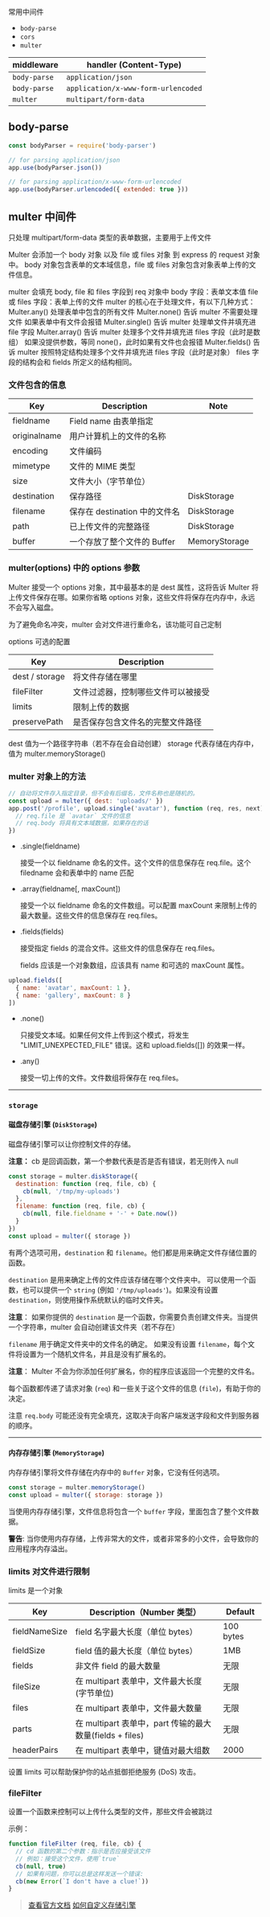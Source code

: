 
常用中间件

- `body-parse`
- `cors`
- `multer`

| middleware   | handler (Content-Type)              |
| ------------ | ----------------------------------- |
| `body-parse` | `application/json`                  |
| `body-parse` | `application/x-www-form-urlencoded` |
| `multer `    | `multipart/form-data`               |

## body-parse

```js
const bodyParser = require('body-parser')

// for parsing application/json
app.use(bodyParser.json())

// for parsing application/x-www-form-urlencoded
app.use(bodyParser.urlencoded({ extended: true }))
```

## multer 中间件

只处理 multipart/form-data 类型的表单数据，主要用于上传文件

Multer 会添加一个 body 对象 以及 file 或 files 对象 到 express 的 request 对象中。 body 对象包含表单的文本域信息，file 或 files 对象包含对象表单上传的文件信息。


multer 会填充 body, file 和 files 字段到 req 对象中
  body 字段：表单文本值
  file 或 files 字段：表单上传的文件
multer 的核心在于处理文件，有以下几种方式：
  Multer.any() 处理表单中包含的所有文件
  Multer.none() 告诉 multer 不需要处理文件
    如果表单中有文件会报错
  Multer.single() 告诉 multer 处理单文件并填充进 file 字段
  Multer.array() 告诉 multer 处理多个文件并填充进 files 字段（此时是数组）
    如果没提供参数，等同 none()，此时如果有文件也会报错
  Multer.fields() 告诉 multer 按照特定结构处理多个文件并填充进 files 字段（此时是对象）
    files 字段的结构会和 fields 所定义的结构相同。


### 文件包含的信息


| Key          | Description                    | Note          |
| ------------ | ------------------------------ | ------------- |
| fieldname    | Field name  由表单指定         |               |
| originalname | 用户计算机上的文件的名称       |               |
| encoding     | 文件编码                       |               |
| mimetype     | 文件的 MIME  类型              |               |
| size         | 文件大小（字节单位）           |               |
| destination  | 保存路径                       | DiskStorage   |
| filename     | 保存在  destination 中的文件名 | DiskStorage   |
| path         | 已上传文件的完整路径           | DiskStorage   |
| buffer       | 一个存放了整个文件的  Buffer   | MemoryStorage |



### multer(options) 中的 options 参数

Multer 接受一个 options 对象，其中最基本的是 dest 属性，这将告诉 Multer 将上传文件保存在哪。如果你省略 options 对象，这些文件将保存在内存中，永远不会写入磁盘。

为了避免命名冲突，multer 会对文件进行重命名，该功能可自己定制

options 可选的配置


| Key            | Description                        |
| -------------- | ---------------------------------- |
| dest / storage | 将文件存储在哪里                   |
| fileFilter     | 文件过滤器，控制哪些文件可以被接受 |
| limits         | 限制上传的数据                     |
| preservePath   | 是否保存包含文件名的完整文件路径   |



dest 值为一个路径字符串（若不存在会自动创建）
storage 代表存储在内存中，值为 multer.memoryStorage()

### multer 对象上的方法

```js
// 自动将文件存入指定目录，但不会有后缀名，文件名称也是随机的。
const upload = multer({ dest: 'uploads/' })
app.post('/profile', upload.single('avatar'), function (req, res, next) {
  // req.file 是 `avatar` 文件的信息
  // req.body 将具有文本域数据，如果存在的话
})

```

* .single(fieldname)

  接受一个以 fieldname 命名的文件。这个文件的信息保存在 req.file。这个 filedname 会和表单中的 name 匹配

* .array(fieldname[, maxCount])

  接受一个以 fieldname 命名的文件数组。可以配置 maxCount 来限制上传的最大数量。这些文件的信息保存在 req.files。

* .fields(fields)

  接受指定 fields 的混合文件。这些文件的信息保存在 req.files。

  fields 应该是一个对象数组，应该具有 name 和可选的 maxCount 属性。

```js
upload.fields([
  { name: 'avatar', maxCount: 1 },
  { name: 'gallery', maxCount: 8 }
])
```

* .none()

  只接受文本域。如果任何文件上传到这个模式，将发生 "LIMIT_UNEXPECTED_FILE" 错误。这和 upload.fields([]) 的效果一样。

* .any()

  接受一切上传的文件。文件数组将保存在 req.files。


-------------------------------------------------------------


### `storage`

#### 磁盘存储引擎 (`DiskStorage`)

磁盘存储引擎可以让你控制文件的存储。

**注意：** cb 是回调函数，第一个参数代表是否是否有错误，若无则传入 null

```javascript
const storage = multer.diskStorage({
  destination: function (req, file, cb) {
    cb(null, '/tmp/my-uploads')
  },
  filename: function (req, file, cb) {
    cb(null, file.fieldname + '-' + Date.now())
  }
})
const upload = multer({ storage })

```

有两个选项可用，`destination` 和 `filename`。他们都是用来确定文件存储位置的函数。

`destination` 是用来确定上传的文件应该存储在哪个文件夹中。
可以使用一个函数，也可以提供一个 `string` (例如 `'/tmp/uploads'`)。如果没有设置 `destination`，则使用操作系统默认的临时文件夹。

**注意**： 如果你提供的 `destination` 是一个函数，你需要负责创建文件夹。当提供一个字符串，multer 会自动创建该文件夹（若不存在）

`filename` 用于确定文件夹中的文件名的确定。
如果没有设置 `filename`，每个文件将设置为一个随机文件名，并且是没有扩展名的。

**注意**： Multer 不会为你添加任何扩展名，你的程序应该返回一个完整的文件名。

每个函数都传递了请求对象 (`req`) 和一些关于这个文件的信息 (`file`)，有助于你的决定。

注意 `req.body` 可能还没有完全填充，这取决于向客户端发送字段和文件到服务器的顺序。


------------------------

#### 内存存储引擎 (`MemoryStorage`)

内存存储引擎将文件存储在内存中的 `Buffer` 对象，它没有任何选项。

```javascript
const storage = multer.memoryStorage()
const upload = multer({ storage: storage })
```

当使用内存存储引擎，文件信息将包含一个 `buffer` 字段，里面包含了整个文件数据。

**警告**: 当你使用内存存储，上传非常大的文件，或者非常多的小文件，会导致你的应用程序内存溢出。


### limits 对文件进行限制

limits 是一个对象



| Key           | Description（Number 类型）                                 | Default   |
| ------------- | ---------------------------------------------------------- | --------- |
| fieldNameSize | field 名字最大长度（单位 bytes）                           | 100 bytes |
| fieldSize     | field 值的最大长度（单位 bytes）                           | 1MB       |
| fields        | 非文件 field  的最大数量                                   | 无限      |
| fileSize      | 在 multipart  表单中，文件最大长度 (字节单位)              | 无限      |
| files         | 在 multipart  表单中，文件最大数量                         | 无限      |
| parts         | 在 multipart  表单中，part 传输的最大数量(fields +  files) | 无限      |
| headerPairs   | 在 multipart  表单中，键值对最大组数                       | 2000      |

设置 limits 可以帮助保护你的站点抵御拒绝服务 (DoS) 攻击。

### fileFilter

设置一个函数来控制可以上传什么类型的文件，那些文件会被跳过

示例：

```js
function fileFilter (req, file, cb) {
  // cd 函数的第二个参数：指示是否应接受该文件
  // 例如：接受这个文件，使用`true`
  cb(null, true)
  // 如果有问题，你可以总是这样发送一个错误:
  cb(new Error(`I don't have a clue!`))
}


```


> [查看官方文档]( https://github.com/expressjs/multer)
> [如何自定义存储引擎](https://github.com/expressjs/multer/blob/master/StorageEngine.md)

